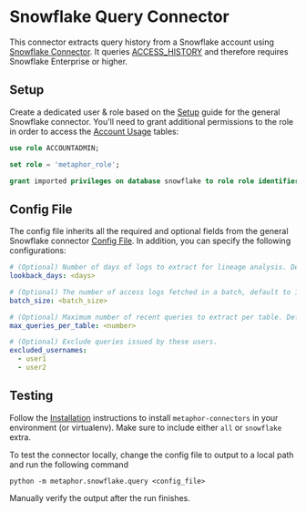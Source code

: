 # Snowflake Query Connector

This connector extracts query history from a Snowflake account using [Snowflake Connector](https://docs.snowflake.com/en/user-guide/python-connector.html). It queries [ACCESS_HISTORY](https://docs.snowflake.com/en/sql-reference/account-usage/access_history.html) and therefore requires Snowflake Enterprise or higher.

## Setup

Create a dedicated user & role based on the [Setup](../README.md#Setup) guide for the general Snowflake connector. You'll need to grant additional permissions to the role in order to access the [Account Usage](https://docs.snowflake.com/en/sql-reference/account-usage.html#enabling-account-usage-for-other-roles) tables:

```sql
use role ACCOUNTADMIN;

set role = 'metaphor_role';

grant imported privileges on database snowflake to role role identifier($role);
```

## Config File

The config file inherits all the required and optional fields from the general Snowflake connector [Config File](../README.md#config-file). In addition, you can specify the following configurations:

```yaml
# (Optional) Number of days of logs to extract for lineage analysis. Default to 30.
lookback_days: <days>

# (Optional) The number of access logs fetched in a batch, default to 100000, value must be in range 0 - 100000
batch_size: <batch_size>

# (Optional) Maximum number of recent queries to extract per table. Default to 100.
max_queries_per_table: <number>

# (Optional) Exclude queries issued by these users.
excluded_usernames:
  - user1
  - user2
```

## Testing

Follow the [Installation](../../README.md) instructions to install `metaphor-connectors` in your environment (or virtualenv). Make sure to include either `all` or `snowflake` extra.

To test the connector locally, change the config file to output to a local path and run the following command

```
python -m metaphor.snowflake.query <config_file>
```

Manually verify the output after the run finishes.
